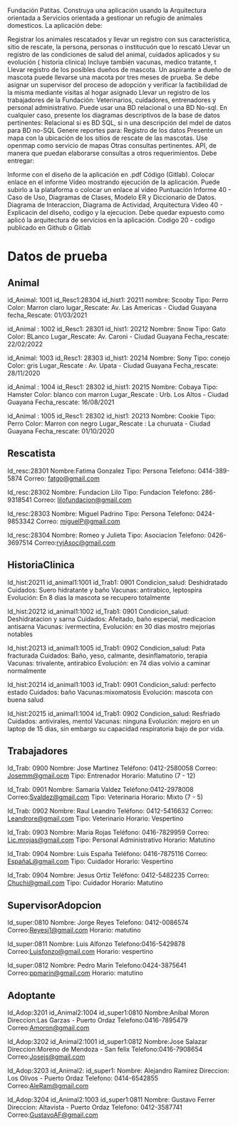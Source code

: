 Fundación Patitas.
Construya una aplicación usando la Arquitectura orientada a Servicios orientada a gestionar un refugio de animales domesticos. La aplicación debe:

Registrar los animales rescatados y llevar un registro con sus característica, sitio de rescate, la persona, personas o institucuón que lo rescató
Llevar un registro de las condiciones de salud del animal, cuidados aplicados y su evolución ( historia clinica) Incluye también vacunas, medico tratante, t
Llevar registro de los posibles dueños de mascota.
Un aspirante a dueño de mascota puede llevarse una macota por tres meses de prueba. Se debe asignar un supervisor del proceso de adopción y verificar la factibilidad de la misma mediante visitas al hogar asignado
Llevar un registro de los trabajadores de la Fundación: Veterinarios, cuidadores, entrenadores y personal administrativo.
Puede usar una BD relacional o una BD No-sql. En cualquier caso, presente los diagramas descriptivos de la base de datos pertinentes: Relacional si es BD SQL, si n una descripción del mdel de datos para BD no-SQL
Genere reportes para:
Registro de los datos
Presente un mapa con la ubicación de los sitios de rescate de las mascotas. Use openmap como servicio de mapas
Otras consultas pertinentes.
API, de manera que puedan elaborarse consultas a otros requerimientos.
Debe entregar:

Informe con el diseño de la aplicación en .pdf
Código (Gitlab). Colocar enlace en el informe
Vídeo mostrando ejecución de la aplicación. Puede subirlo a la plataforma o colocar un enlace al vídeo
Puntuación
Informe 40 - Caso de Uso, Diagramas de Clases, Modelo ER y Diccionario de Datos. Diagrama de Interaccion, Diagrama de Actividad, Arquitectura
Video 40 - Explicacin del diseño, codigo y la ejecucion. Debe quedar expuesto como aplicó la arquitectura de servicios en la aplicación.
Codigo 20 - codigo publicado en Github o Gitlab

# Datos de prueba

## Animal

id_Animal: 1001
id_Resc1:28304
id_hist1: 20211
nombre: Scooby
Tipo: Perro
Color: Marron claro
lugar_Rescate: Av. Las Americas - Ciudad Guayana
fecha_Rescate: 01/03/2021

id_Animal : 1002
id_Resc1: 28301
id_hist1: 20212
Nombre: Snow
Tipo: Gato
Color: BLanco
Lugar_Rescate: Av. Caroni - Ciudad Guayana
Fecha_rescate: 22/02/2022

id_Animal: 1003
id_Resc1: 28303
id_hist1: 20214
Nombre: Sony
Tipo: conejo
Color: gris
Lugar_Rescate : Av. Upata - Ciudad Guayana
Fecha_rescate: 28/11/2020

id_Animal : 1004
id_Resc1: 28302
id_hist1: 20215
Nombre: Cobaya
Tipo: Hamster
Color: blanco con marron
Lugar_Rescate : Urb. Los Altos - Ciudad Guayana
Fecha_rescate: 16/08/2021

id_Animal : 1005
id_Resc1: 28302
id_hist1: 20213
Nombre: Cookie
Tipo: Perro
Color: Marron con negro
Lugar_Rescate : La churuata - Ciudad Guayana
Fecha_rescate: 01/10/2020

## Rescatista

Id_resc:28301
Nombre:Fatima Gonzalez
Tipo: Persona
Telefono: 0414-389-5874
Correo: fatgo@gmail.com

Id_resc:28302
Nombre: Fundacion Lilo
Tipo: Fundacion
Telefono: 286-9318541
Correo: lilofundacion@gmail.com

Id_resc:28303
Nombre: Miguel Padrino
Tipo: Persona
Telefono: 0424-9853342
Correo: miguelP@gmail.com

Id_resc:28304
Nombre: Romeo y Julieta
Tipo: Asociacion
Telefono: 0426-3697514
Correo:ryjAsoc@gmail.com

## HistoriaClinica

Id_hist:20211
id_animal1:1001
id_Trab1: 0901
Condicion_salud: Deshidratado
Cuidados: Suero hidratante y baño
Vacunas: antirabico, leptospira
Evolución: En 8 dias la mascota se recupero totalmente

Id_hist:20212
id_animal1:1002
id_Trab1: 0901
Condicion_salud: Deshidratacion y sarna
Cuidados: Afeitado, baño especial, medicacion antisarna
Vacunas: ivermectina,
Evolución: en 30 dias mostro mejorias notables

Id_hist:20213
id_animal1:1005
id_Trab1: 0902
Condicion_salud: Pata fracturada
Cuidados: Baño, yeso, calmante, desinflamatorio, terapia
Vacunas: trivalente, antirabico
Evolución: en 74 dias volvio a caminar normalmente

Id_hist:20214
id_animal1:1003
id_Trab1: 0901
Condicion_salud: perfecto estado
Cuidados: baño
Vacunas:mixomatosis
Evolución: mascota con buena salud

Id_hist:20215
id_animal1:1004
id_Trab1: 0902
Condicion_salud: Resfriado
Cuidados: antivirales, mentol
Vacunas: ninguna
Evolución: mejoro en un laptop de 15 dias, sin embargo su capacidad respiratoria bajo de por vida.

## Trabajadores

Id_Trab: 0900
Nombre: Jose Martinez
Teléfono: 0412-2580058
Correo: Josemm@gmail.ocm
Tipo: Entrenador
Horario: Matutino (7 - 12)

Id_Trab: 0901
Nombre: Samaria Valdez
Teléfono:0412-2978008
Correo:Svaldez@gmail.com
Tipo: Veterinaria
Horario: Mixto (7 - 5)

Id_Trab: 0902
Nombre: Raul Leandro
Teléfono: 0412-5416632
Correo: Leandrore@gmail.com
Tipo: Veterinario
Horario: Vespertino

Id_Trab: 0903
Nombre: Maria Rojas
Teléfono: 0416-7829959
Correo: Lic.mrojas@gmail.com
Tipo: Personal Administrativo
Horario: Matutino

Id_Trab: 0904
Nombre: Luis España
Teléfono: 0416-7875116
Correo: EspañaL@gmail.com
Tipo: Cuidador
Horario: Vespertino

Id_Trab: 0904
Nombre: Jesus Ortiz
Teléfono: 0412-5482235
Correo: Chuchi@gmail.com
Tipo: Cuidador
Horario: Matutino

## SupervisorAdopcion

Id_super:0810
Nombre: Jorge Reyes
Telefono: 0412-0086574
Correo:Reyesj1@gmail.com
Horario: matutino

Id_super:0811
Nombre: Luis Alfonzo
Telefono:0416-5429878
Correo:Luisfonzo@gmail.com
Horario: vespertino

Id_super:0812
Nombre: Pedro Marin
Telefono:0424-3875641
Correo:ppmarin@gmail.com
Horario: matutino

## Adoptante

Id_Adop:3201
id_Animal2:1004
id_super1:0810
Nombre:Anibal Moron
Direccion:Las Garzas - Puerto Ordaz
Telefono:0416-7895479
Correo:Amoron@gmail.com

Id_Adop:3202
id_Animal2:1001
id_super1:0812
Nombre:Jose Salazar
Direccion:Moreno de Mendoza - San felix
Telefono:0416-7908654
Correo:Josejs@gmail.com

Id_Adop:3203
id_Animal2:
id_super1:
Nombre: Alejandro Ramirez
Direccion: Los Olivos - Puerto Ordaz
Telefono: 0414-6542855
Correo:AleRam@gmail.com

Id_Adop:3204
id_Animal2:1003
id_super1:0811
Nombre: Gustavo Ferrer
Direccion: Altavista - Puerto Ordaz
Telefono: 0412-3587741
Correo:GustavoAF@gmail.com
